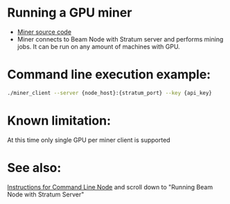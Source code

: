 # Running a GPU miner

* [Miner source code](https://github.com/BeamMW/beam/tree/master/pow)
* Miner connects to Beam Node with Stratum server and performs mining jobs. It can be run on any amount of machines with GPU.


# Command line execution example:

``` sh
./miner_client --server {node_host}:{stratum_port} --key {api_key}
```

# Known limitation:
At this time only single GPU per miner client is supported

# See also:
[Instructions for Command Line Node](https://github.com/BeamMW/beam/wiki/Instructions-for-Command-Line-Node) and scroll down to "Running Beam Node with Stratum Server"


